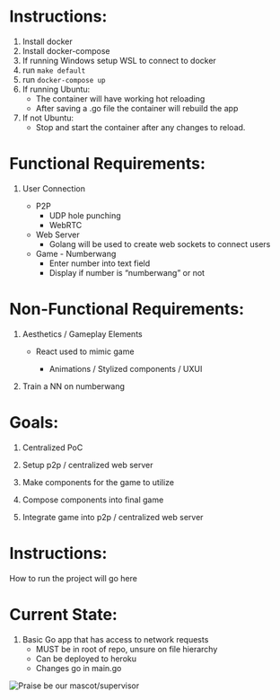 # Instructions:
1. Install docker
2. Install docker-compose
3. If running Windows setup WSL to connect to docker
4. run `make default`
5. run `docker-compose up`
6. If running Ubuntu:
	* The container will have working hot reloading
	* After saving a .go file the container will rebuild the app 
7. If not Ubuntu:
	*  Stop and start the container after any changes to reload.

# Functional Requirements:

1.  User Connection
    
	   * P2P
		    * UDP hole punching
		    *  WebRTC
	* Web Server
		* Golang will be used to create web sockets to connect users
	* Game - Numberwang
		* Enter number into text field
		* Display if number is “numberwang” or not
    

  

# Non-Functional Requirements:

1.  Aesthetics  /  Gameplay  Elements

	*  React  used  to  mimic  game

		*  Animations  /  Stylized  components  /  UXUI

2. Train  a  NN  on  numberwang

  

# Goals:

1.  Centralized PoC
    
2.  Setup p2p / centralized web server
    
3.  Make components for the game to utilize
    
4.  Compose components into final game
    
5.  Integrate game into p2p / centralized web server


# Instructions:
How to run the project will go here

# Current State:
1. Basic Go app that has access to network requests
	* MUST be in root of repo, unsure on file hierarchy 
	* Can be deployed to heroku
	* Changes go in main.go
	

![Praise be our mascot/supervisor](https://upload.wikimedia.org/wikipedia/commons/thumb/8/8e/Yellow-headed_caracara_%28Milvago_chimachima%29_on_capybara_%28Hydrochoeris_hydrochaeris%29.JPG/1280px-Yellow-headed_caracara_%28Milvago_chimachima%29_on_capybara_%28Hydrochoeris_hydrochaeris%29.JPG "Praise be our mascot/supervisor")
